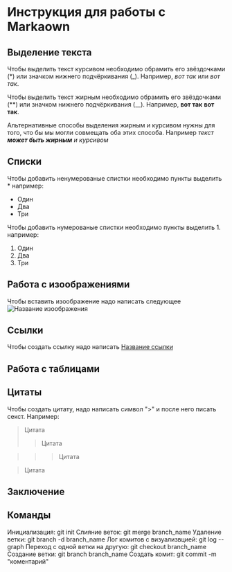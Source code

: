 # Инструкция для работы с Markaown

## Выделение текста

Чтобы выделить текст курсивом необходимо обрамить его звёздочками (*) или значком нижнего подчёркивания (_). Например, *вот так* или _вот так_.

Чтобы выделить текст жирным необходимо обрамить его звёздочками (**) или значком нижнего подчёркивания (__). Например, **вот так** __вот так__.

Альтернативные способы выделения жирным и курсивом нужны для того, что бы мы могли совмещать оба этих способа. Например _текст **может быть жирным** и курсивом_

## Списки

Чтобы добавить ненумерованые спистки необходимо пункты выделить * например: 
* Один
* Два
* Три

Чтобы добавить нумерованые спистки необходимо пункты выделить 1. например: 

1. Один
2. Два
3. Три

## Работа с изоображениями

Чтобы вставить изоображение надо написать следующее ![Название изоображения](1.png)

## Ссылки

Чтобы создать ссылку надо написать [Название ссылки](https://www.youtube.com/watch?v=733pP9_EEH0)

## Работа с таблицами

## Цитаты

Чтобы создать цитату, надо написать символ ">" и после него писать секст. Например:
>Цитата
>>Цитата

>>>Цитата

>Цитата

## Заключение

## Команды

Инициализация: git init
Слияние веток: git merge branch_name
Удаление ветки: git branch -d branch_name
Лог комитов с визуализвцией: git log --graph
Переход с одной ветки на другую: git checkout branch_name
Создание ветки: git branch branch_name
Создать комит: git commit -m "коментарий"